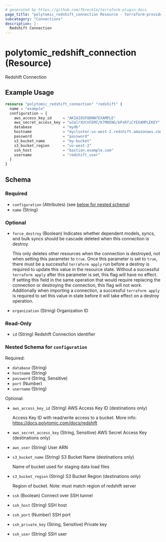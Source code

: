 ```yaml
---
# generated by https://github.com/fbreckle/terraform-plugin-docs
page_title: "polytomic_redshift_connection Resource - terraform-provider-polytomic"
subcategory: "Connections"
description: |-
  Redshift Connection
---
```


# polytomic_redshift_connection (Resource)

Redshift Connection

## Example Usage

```terraform
resource "polytomic_redshift_connection" "redshift" {
  name = "example"
  configuration = {
    aws_access_key_id     = "AKIAIOSFODNN7EXAMPLE"
    aws_secret_access_key = "wJalrXUtnFEMI/K7MDENG/bPxRfiCYEXAMPLEKEY"
    database              = "mydb"
    hostname              = "mycluster.us-west-2.redshift.amazonaws.com"
    password              = "password"
    s3_bucket_name        = "my-bucket"
    s3_bucket_region      = "us-west-2"
    ssh_host              = "bastion.example.com"
    username              = "redshift_user"
  }
}
```

<!-- schema generated by tfplugindocs -->
## Schema

### Required

- `configuration` (Attributes) (see [below for nested schema](#nestedatt--configuration))
- `name` (String)

### Optional

- `force_destroy` (Boolean) Indicates whether dependent models, syncs, and bulk syncs should be cascade
deleted when this connection is destroy.

  This only deletes other resources when the connection is destroyed, not when
setting this parameter to `true`. Once this parameter is set to `true`, there
must be a successful `terraform apply` run before a destroy is required to
update this value in the resource state. Without a successful `terraform apply`
after this parameter is set, this flag will have no effect. If setting this
field in the same operation that would require replacing the connection or
destroying the connection, this flag will not work. Additionally when importing
a connection, a successful `terraform apply` is required to set this value in
state before it will take effect on a destroy operation.
- `organization` (String) Organization ID

### Read-Only

- `id` (String) Redshift Connection identifier

<a id="nestedatt--configuration"></a>
### Nested Schema for `configuration`

Required:

- `database` (String)
- `hostname` (String)
- `password` (String, Sensitive)
- `port` (Number)
- `username` (String)

Optional:

- `aws_access_key_id` (String) AWS Access Key ID (destinations only)

    Access Key ID with read/write access to a bucket. More info: https://docs.polytomic.com/docs/redshift
- `aws_secret_access_key` (String, Sensitive) AWS Secret Access Key (destinations only)
- `aws_user` (String) User ARN
- `s3_bucket_name` (String) S3 Bucket Name (destinations only)

    Name of bucket used for staging data load files
- `s3_bucket_region` (String) S3 Bucket Region (destinations only)

    Region of bucket. Note: must match region of redshift server
- `ssh` (Boolean) Connect over SSH tunnel
- `ssh_host` (String) SSH host
- `ssh_port` (Number) SSH port
- `ssh_private_key` (String, Sensitive) Private key
- `ssh_user` (String) SSH user


